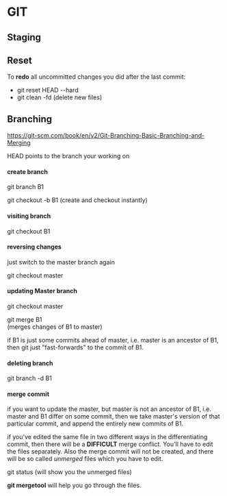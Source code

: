 # GIT



<!-- Staging -->

## Staging

## Reset
To **redo** all uncommitted changes you did after the last commit:

- git reset HEAD --hard
- git clean -fd 
(delete new files)



<!-- Branching -->

## Branching

<https://git-scm.com/book/en/v2/Git-Branching-Basic-Branching-and-Merging>

HEAD points to the branch your working on

#### create branch
git branch B1

git checkout -b B1 
(create and checkout instantly)


#### visiting branch
git checkout B1


#### reversing changes
just switch to the master branch again

git checkout master


#### updating Master branch
git checkout master

git merge B1  
(merges changes of B1 to master)

if B1 is just some commits ahead of master, 
i.e. master is an ancestor of B1, 
then git just "fast-forwards" to the commit of B1.


#### deleting branch
git branch -d B1


#### merge commit
if you want to update the master, 
but master is not an ancestor of B1, 
i.e. master and B1 differ on some commit,
then we take master's version of that particular commit, 
and append the entirely new commits of B1.

if you've edited the same file in two different ways in the differentiating commit, 
then there will be a **DIFFICULT** merge conflict. 
You'll have to edit the files separately. 
Also the merge commit will not be created, and there will be so called *unmerged* files which you have to edit.

git status (will show you the unmerged files)

**git mergetool** will help you go through the files.
